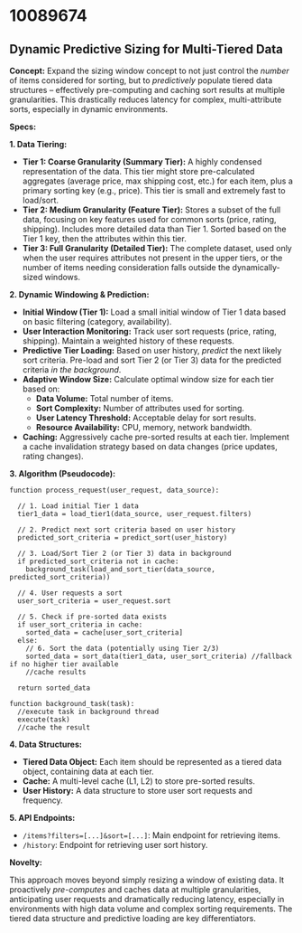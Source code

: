 # 10089674

## Dynamic Predictive Sizing for Multi-Tiered Data

**Concept:** Expand the sizing window concept to not just control the *number* of items considered for sorting, but to *predictively* populate tiered data structures – effectively pre-computing and caching sort results at multiple granularities. This drastically reduces latency for complex, multi-attribute sorts, especially in dynamic environments.

**Specs:**

**1. Data Tiering:**

*   **Tier 1: Coarse Granularity (Summary Tier):**  A highly condensed representation of the data.  This tier might store pre-calculated aggregates (average price, max shipping cost, etc.) for each item, plus a primary sorting key (e.g., price). This tier is small and extremely fast to load/sort.
*   **Tier 2: Medium Granularity (Feature Tier):** Stores a subset of the full data, focusing on key features used for common sorts (price, rating, shipping). Includes more detailed data than Tier 1.  Sorted based on the Tier 1 key, then the attributes within this tier.
*   **Tier 3: Full Granularity (Detailed Tier):**  The complete dataset, used only when the user requires attributes not present in the upper tiers, or the number of items needing consideration falls outside the dynamically-sized windows.

**2. Dynamic Windowing & Prediction:**

*   **Initial Window (Tier 1):** Load a small initial window of Tier 1 data based on basic filtering (category, availability).
*   **User Interaction Monitoring:** Track user sort requests (price, rating, shipping).  Maintain a weighted history of these requests.
*   **Predictive Tier Loading:** Based on user history, *predict* the next likely sort criteria.  Pre-load and sort Tier 2 (or Tier 3) data for the predicted criteria *in the background*.
*   **Adaptive Window Size:** Calculate optimal window size for each tier based on:
    *   **Data Volume:**  Total number of items.
    *   **Sort Complexity:** Number of attributes used for sorting.
    *   **User Latency Threshold:** Acceptable delay for sort results.
    *   **Resource Availability:** CPU, memory, network bandwidth.
*   **Caching:**  Aggressively cache pre-sorted results at each tier.  Implement a cache invalidation strategy based on data changes (price updates, rating changes).

**3. Algorithm (Pseudocode):**

```
function process_request(user_request, data_source):

  // 1. Load initial Tier 1 data
  tier1_data = load_tier1(data_source, user_request.filters)

  // 2. Predict next sort criteria based on user history
  predicted_sort_criteria = predict_sort(user_history)

  // 3. Load/Sort Tier 2 (or Tier 3) data in background
  if predicted_sort_criteria not in cache:
    background_task(load_and_sort_tier(data_source, predicted_sort_criteria))

  // 4. User requests a sort
  user_sort_criteria = user_request.sort

  // 5. Check if pre-sorted data exists
  if user_sort_criteria in cache:
    sorted_data = cache[user_sort_criteria]
  else:
    // 6. Sort the data (potentially using Tier 2/3)
    sorted_data = sort_data(tier1_data, user_sort_criteria) //fallback if no higher tier available
    //cache results

  return sorted_data

function background_task(task):
  //execute task in background thread
  execute(task)
  //cache the result
```

**4.  Data Structures:**

*   **Tiered Data Object:** Each item should be represented as a tiered data object, containing data at each tier.
*   **Cache:** A multi-level cache (L1, L2) to store pre-sorted results.
*   **User History:** A data structure to store user sort requests and frequency.

**5. API Endpoints:**

*   `/items?filters=[...]&sort=[...]`: Main endpoint for retrieving items.
*   `/history`: Endpoint for retrieving user sort history.

**Novelty:**

This approach moves beyond simply resizing a window of existing data. It proactively *pre-computes* and caches data at multiple granularities, anticipating user requests and dramatically reducing latency, especially in environments with high data volume and complex sorting requirements.  The tiered data structure and predictive loading are key differentiators.